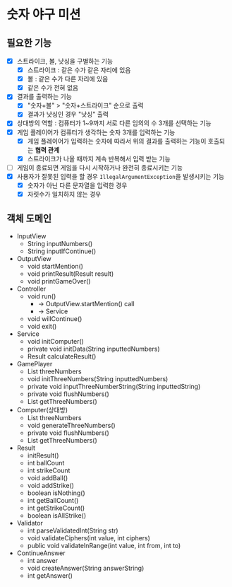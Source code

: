# 숫자 야구 미션
## 필요한 기능
-[x] 스트라이크, 볼, 낫싱을 구별하는 기능
  -[x] 스트라이크 : 같은 수가 같은 자리에 있음
  -[x] 볼 : 같은 수가 다른 자리에 있음
  -[x] 같은 수가 전혀 없음
-[x] 결과를 출력하는 기능
  -[x] "숫자+볼" > "숫자+스트라이크" 순으로 출력
  -[x] 결과가 낫싱인 경우 "낫싱" 출력
-[x] 상대방의 역할 : 컴퓨터가 1~9까지 서로 다른 임의의 수 3개를 선택하는 기능
-[x] 게임 플레이어가 컴퓨터가 생각하는 숫자 3개를 입력하는 기능
  -[x] 게임 플레이어가 입력하는 숫자에 따라서 위의 결과를 출력하는 기능이 호출되는 **협력 관계**
  -[x] 스트라이크가 나올 때까지 계속 반복해서 입력 받는 기능
-[ ] 게임이 종료되면 게임을 다시 시작하거나 완전히 종료시키는 기능
-[x] 사용자가 잘못된 입력을 할 경우 `IllegalArgumentException`을 발생시키는 기능
  - [x] 숫자가 아닌 다른 문자열을 입력한 경우
  - [x] 자릿수가 일치하지 않는 경우

## 객체 도메인
* InputView
  * String inputNumbers()
  * String inputIfContinue()
* OutputView
  * void startMention()
  * void printResult(Result result)
  * void printGameOver()
* Controller
  * void run()
    * -> OutputView.startMention() call
    * -> Service
  * void willContinue()
  * void exit()
* Service
  * void initComputer()
  * private void initData(String inputtedNumbers)
  * Result calculateResult()
* GamePlayer
  * List<Integer> threeNumbers
  * void initThreeNumbers(String inputtedNumbers)
  * private void inputThreeNumberString(String inputtedString)
  * private void flushNumbers()
  * List<Integer> getThreeNumbers()
* Computer(상대방)
  * List<Integer> threeNumbers
  * void generateThreeNumbers()
  * private void flushNumbers()
  * List<Integer> getThreeNumbers()
* Result
  * initResult() 
  * int ballCount
  * int strikeCount
  * void addBall()
  * void addStrike()
  * boolean isNothing()
  * int getBallCount()
  * int getStrikeCount()
  * boolean isAllStrike()
* Validator
  * int parseValidatedInt(String str)
  * void validateCiphers(int value, int ciphers)
  * public void validateInRange(int value, int from, int to)
* ContinueAnswer
  * int answer
  * void createAnswer(String answerString)
  * int getAnswer()